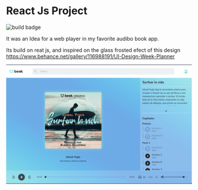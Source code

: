 # React Js Project
![build badge](https://img.shields.io/appveyor/build/kenny08gt/beek-web-player?style=plastic?raw=true)

It was an Idea for a web player in my favorite audibo book app.

Its build on reat js, and inspired on the glass frosted efect of this design https://www.behance.net/gallery/116988191/UI-Design-Week-Planner

![Sample image](https://github.com/kenny08gt/beek-web-player/blob/master/sample.png?raw=true)
